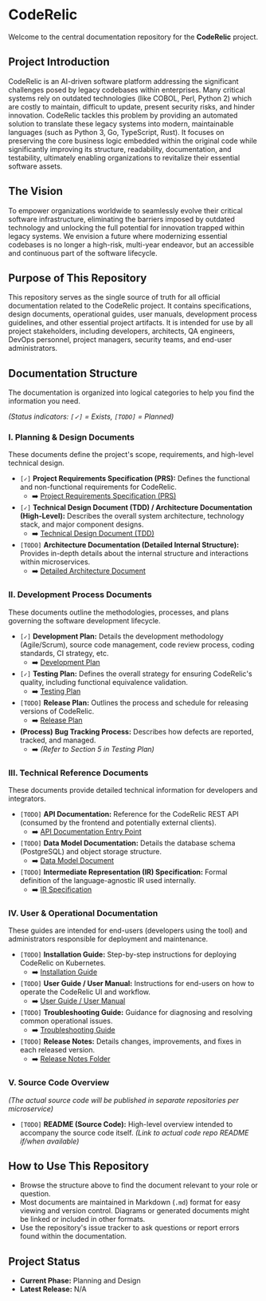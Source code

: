 # CodeRelic

Welcome to the central documentation repository for the **CodeRelic** project.

## Project Introduction

CodeRelic is an AI-driven software platform addressing the significant challenges posed by legacy codebases within enterprises. Many critical systems rely on outdated technologies (like COBOL, Perl, Python 2) which are costly to maintain, difficult to update, present security risks, and hinder innovation. CodeRelic tackles this problem by providing an automated solution to translate these legacy systems into modern, maintainable languages (such as Python 3, Go, TypeScript, Rust). It focuses on preserving the core business logic embedded within the original code while significantly improving its structure, readability, documentation, and testability, ultimately enabling organizations to revitalize their essential software assets.

## The Vision

To empower organizations worldwide to seamlessly evolve their critical software infrastructure, eliminating the barriers imposed by outdated technology and unlocking the full potential for innovation trapped within legacy systems. We envision a future where modernizing essential codebases is no longer a high-risk, multi-year endeavor, but an accessible and continuous part of the software lifecycle.

## Purpose of This Repository

This repository serves as the single source of truth for all official documentation related to the CodeRelic project. It contains specifications, design documents, operational guides, user manuals, development process guidelines, and other essential project artifacts. It is intended for use by all project stakeholders, including developers, architects, QA engineers, DevOps personnel, project managers, security teams, and end-user administrators.

## Documentation Structure

The documentation is organized into logical categories to help you find the information you need.

*(Status indicators: `[✓]` = Exists, `[TODO]` = Planned)*

### I. Planning & Design Documents

These documents define the project's scope, requirements, and high-level technical design.

*   `[✓]` **Project Requirements Specification (PRS):** Defines the functional and non-functional requirements for CodeRelic.
    *   ➡️ [Project Requirements Specification (PRS)](./Planning_and_Design/Project%20Requirements%20Specification.md)
*   `[✓]` **Technical Design Document (TDD) / Architecture Documentation (High-Level):** Describes the overall system architecture, technology stack, and major component designs.
    *   ➡️ [Technical Design Document (TDD)](./Planning_and_Design/Technical%20Design%20Document.md)
*   `[TODO]` **Architecture Documentation (Detailed Internal Structure):** Provides in-depth details about the internal structure and interactions within microservices.
    *   ➡️ [Detailed Architecture Document](./Planning_and_Design/CodeRelic_Architecture_Detailed.md)

### II. Development Process Documents

These documents outline the methodologies, processes, and plans governing the software development lifecycle.

*   `[✓]` **Development Plan:** Details the development methodology (Agile/Scrum), source code management, code review process, coding standards, CI strategy, etc.
    *   ➡️ [Development Plan](./Development_Process/Development%20Plan.md)
*   `[✓]` **Testing Plan:** Defines the overall strategy for ensuring CodeRelic's quality, including functional equivalence validation.
    *   ➡️ [Testing Plan](./Development_Process/Testing%20Plan.md)
*   `[TODO]` **Release Plan:** Outlines the process and schedule for releasing versions of CodeRelic.
    *   ➡️ [Release Plan](./Development_Process/CodeRelic_Release_Plan.md)
*   **(Process)** **Bug Tracking Process:** Describes how defects are reported, tracked, and managed.
    *   ➡️ *(Refer to Section 5 in Testing Plan)*

### III. Technical Reference Documents

These documents provide detailed technical information for developers and integrators.

*   `[TODO]` **API Documentation:** Reference for the CodeRelic REST API (consumed by the frontend and potentially external clients).
    *   ➡️ [API Documentation Entry Point](./Technical_Reference/API_README.md)
*   `[TODO]` **Data Model Documentation:** Details the database schema (PostgreSQL) and object storage structure.
    *   ➡️ [Data Model Document](./Technical_Reference/CodeRelic_Data_Model.md)
*   `[TODO]` **Intermediate Representation (IR) Specification:** Formal definition of the language-agnostic IR used internally.
    *   ➡️ [IR Specification](./Technical_Reference/CodeRelic_IR_Specification.md)

### IV. User & Operational Documentation

These guides are intended for end-users (developers using the tool) and administrators responsible for deployment and maintenance.

*   `[TODO]` **Installation Guide:** Step-by-step instructions for deploying CodeRelic on Kubernetes.
    *   ➡️ [Installation Guide](./User_and_Operational/CodeRelic_Installation_Guide.md)
*   `[TODO]` **User Guide / User Manual:** Instructions for end-users on how to operate the CodeRelic UI and workflow.
    *   ➡️ [User Guide / User Manual](./User_and_Operational/CodeRelic_User_Guide.md)
*   `[TODO]` **Troubleshooting Guide:** Guidance for diagnosing and resolving common operational issues.
    *   ➡️ [Troubleshooting Guide](./User_and_Operational/CodeRelic_Troubleshooting_Guide.md)
*   `[TODO]` **Release Notes:** Details changes, improvements, and fixes in each released version.
    *   ➡️ [Release Notes Folder](./User_and_Operational/Release_Notes/README.md)

### V. Source Code Overview

*(The actual source code will be published in separate repositories per microservice)*

*   `[TODO]` **README (Source Code):** High-level overview intended to accompany the source code itself. *(Link to actual code repo README if/when available)*

## How to Use This Repository

*   Browse the structure above to find the document relevant to your role or question.
*   Most documents are maintained in Markdown (`.md`) format for easy viewing and version control. Diagrams or generated documents might be linked or included in other formats.
*   Use the repository's issue tracker to ask questions or report errors found within the documentation.

## Project Status

*   **Current Phase:** Planning and Design
*   **Latest Release:** N/A
